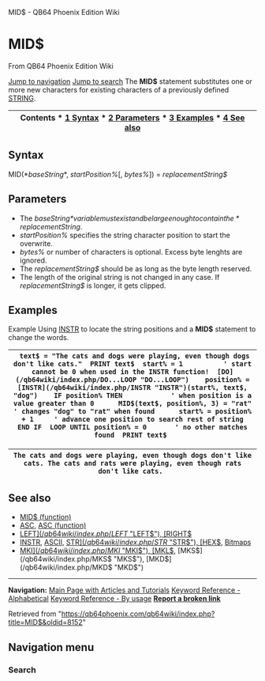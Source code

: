 


MID$ - QB64 Phoenix Edition Wiki








# MID$



From QB64 Phoenix Edition Wiki



[Jump to navigation](#mw-head)
[Jump to search](#searchInput)
The **MID$** statement substitutes one or more new characters for existing characters of a previously defined [STRING](/qb64wiki/index.php/STRING "STRING").


  






| Contents * [1 Syntax](#Syntax) * [2 Parameters](#Parameters) * [3 Examples](#Examples) * [4 See also](#See_also) |
| --- |


## Syntax


MID$(*baseString$*, *startPosition%*[, *bytes%*]) = *replacementString$*
  




## Parameters


* The *baseString$* variable must exist and be large enough to contain the *replacementString$*.
* *startPosition%* specifies the string character position to start the overwrite.
* *bytes%* or number of characters is optional. Excess byte lenghts are ignored.
* The *replacementString$* should be as long as the byte length reserved.
* The length of the original string is not changed in any case. If *replacementString$* is longer, it gets clipped.


  




## Examples


Example
Using [INSTR](/qb64wiki/index.php/INSTR "INSTR") to locate the string positions and a **MID$** statement to change the words.


| ```  text$ = "The cats and dogs were playing, even though dogs don't like cats."  PRINT text$  start% = 1          ' start cannot be 0 when used in the INSTR function!  [DO](/qb64wiki/index.php/DO...LOOP "DO...LOOP")    position% = [INSTR](/qb64wiki/index.php/INSTR "INSTR")(start%, text$, "dog")    IF position% THEN            ' when position is a value greater than 0      MID$(text$, position%, 3) = "rat"   ' changes "dog" to "rat" when found      start% = position% + 1     ' advance one position to search rest of string    END IF  LOOP UNTIL position% = 0       ' no other matches found  PRINT text$  ``` |
| --- |




| ``` The cats and dogs were playing, even though dogs don't like cats. The cats and rats were playing, even though rats don't like cats.  ``` |
| --- |


  




## See also


* [MID$ (function)](/qb64wiki/index.php/MID$_(function) "MID$ (function)")
* [ASC](/qb64wiki/index.php/ASC "ASC"), [ASC (function)](/qb64wiki/index.php/ASC_(function) "ASC (function)")
* [LEFT$](/qb64wiki/index.php/LEFT$ "LEFT$"), [RIGHT$](/qb64wiki/index.php/RIGHT$ "RIGHT$")
* [INSTR](/qb64wiki/index.php/INSTR "INSTR"), [ASCII](/qb64wiki/index.php/ASCII "ASCII"), [STR$](/qb64wiki/index.php/STR$ "STR$"), [HEX$](/qb64wiki/index.php/HEX$ "HEX$"), [Bitmaps](/qb64wiki/index.php/Bitmaps "Bitmaps")
* [MKI$](/qb64wiki/index.php/MKI$ "MKI$"), [MKL$](/qb64wiki/index.php/MKL$ "MKL$"), [MKS$](/qb64wiki/index.php/MKS$ "MKS$"), [MKD$](/qb64wiki/index.php/MKD$ "MKD$")


  






---


**Navigation:**
[Main Page with Articles and Tutorials](/qb64wiki/index.php/Main_Page "Main Page")
[Keyword Reference - Alphabetical](/qb64wiki/index.php/Keyword_Reference_-_Alphabetical "Keyword Reference - Alphabetical")
[Keyword Reference - By usage](/qb64wiki/index.php/Keyword_Reference_-_By_usage "Keyword Reference - By usage")
**[Report a broken link](https://qb64phoenix.com/forum/showthread.php?tid=2800)**  





Retrieved from "<https://qb64phoenix.com/qb64wiki/index.php?title=MID$&oldid=8152>"




## Navigation menu








### Search






















